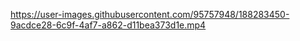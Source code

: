https://user-images.githubusercontent.com/95757948/188283450-9acdce28-6c9f-4af7-a862-d11bea373d1e.mp4
